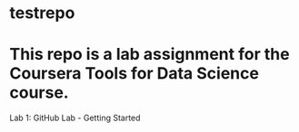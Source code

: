 # testrepo
# This repo is a lab assignment for the Coursera Tools for Data Science course.
Lab 1: GitHub Lab - Getting Started
